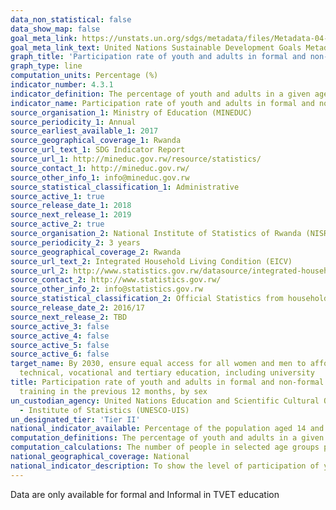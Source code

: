 ```yaml
---
data_non_statistical: false
data_show_map: false
goal_meta_link: https://unstats.un.org/sdgs/metadata/files/Metadata-04-03-01.pdf
goal_meta_link_text: United Nations Sustainable Development Goals Metadata (PDF 210 KB)
graph_title: 'Participation rate of youth and adults in formal and non-formal education and training in the previous 12 months, by sex'
graph_type: line
computation_units: Percentage (%)
indicator_number: 4.3.1
indicator_definition: The percentage of youth and adults in a given age range (e.g. 15-24 years, 25-64 years, etc.) participating in formal or non-formal education or training in a given time period (e.g. last 12 months).
indicator_name: Participation rate of youth and adults in formal and non-formal education and training in the previous 12 months, by sex
source_organisation_1: Ministry of Education (MINEDUC)
source_periodicity_1: Annual
source_earliest_available_1: 2017
source_geographical_coverage_1: Rwanda
source_url_text_1: SDG Indicator Report
source_url_1: http://mineduc.gov.rw/resource/statistics/
source_contact_1: http://mineduc.gov.rw/  
source_other_info_1: info@mineduc.gov.rw
source_statistical_classification_1: Administrative
source_active_1: true
source_release_date_1: 2018
source_next_release_1: 2019
source_active_2: true
source_organisation_2: National Institute of Statistics of Rwanda (NISR)
source_periodicity_2: 3 years
source_geographical_coverage_2: Rwanda
source_url_text_2: Integrated Household Living Condition (EICV)
source_url_2: http://www.statistics.gov.rw/datasource/integrated-household-living-conditions-survey-eicv
source_contact_2: http://www.statistics.gov.rw/  
source_other_info_2: info@statistics.gov.rw
source_statistical_classification_2: Official Statistics from household survey data 
source_release_date_2: 2016/17
source_next_release_2: TBD
source_active_3: false
source_active_4: false
source_active_5: false
source_active_6: false
target_name: By 2030, ensure equal access for all women and men to affordable and quality
  technical, vocational and tertiary education, including university
title: Participation rate of youth and adults in formal and non-formal education and
  training in the previous 12 months, by sex
un_custodian_agency: United Nations Education and Scientific Cultural Organisation
  - Institute of Statistics (UNESCO-UIS)
un_designated_tier: 'Tier II'
national_indicator_available: Percentage of the population aged 14 and above attending technical and vocational training school in previous 12 months 
computation_definitions: The percentage of youth and adults in a given age range (e.g. 14 and above years) participating in vocational training in a given time period (e.g. last 12 months)
computation_calculations: The number of people in selected age groups participating in vocational training is expressed as a percentage of the population of the same age.
national_geographical_coverage: National 
national_indicator_description: To show the level of participation of youth and adults in education and training of all types. A high value indicates a large share of the population in the relevant age group is participating in formal and non-formal education and training.
---
```

Data are only available for formal and Informal in TVET education

